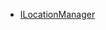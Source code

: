 
- [ILocationManager](https://android.googlesource.com/platform/frameworks/base/+/refs/heads/android11-release/location/java/android/location/ILocationManager.aidl)